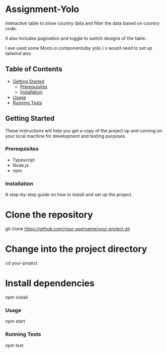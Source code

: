 # Assignment-Yolo

Interactive table to show country data and filter the data based on country code.

It also includes pagination and toggle to switch designs of the table.

I ave used some Moon.io components(by yolo ) s would need to set up tailwind also

## Table of Contents

- [Getting Started](#getting-started)
  - [Prerequisites](#prerequisites)
  - [Installation](#installation)
- [Usage](#usage)
- [Running Tests](#running-tests)


## Getting Started

These instructions will help you get a copy of the project up and running on your local machine for development and testing purposes.

### Prerequisites

- Typescript
- Node.js
- npm

### Installation

A step-by-step guide on how to install and set up the project.

# Clone the repository
git clone https://github.com/your-username/your-project.git

# Change into the project directory
cd your-project

# Install dependencies
npm install

### Usage
npm start

### Running Tests
npm test

